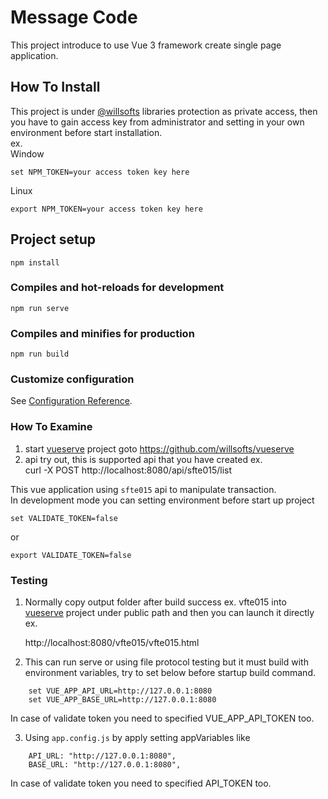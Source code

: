 # Message Code

This project introduce to use Vue 3 framework create single page application.

## How To Install

This project is under [@willsofts](https://github.com/willsofts) libraries protection as private access, then you have to gain access key from administrator and setting in your own environment before start installation. \
ex. \
Window

    set NPM_TOKEN=your access token key here

Linux

    export NPM_TOKEN=your access token key here

## Project setup
```
npm install
```

### Compiles and hot-reloads for development
```
npm run serve
```

### Compiles and minifies for production
```
npm run build
```

### Customize configuration
See [Configuration Reference](https://cli.vuejs.org/config/).

### How To Examine
1. start [vueserve](https://github.com/willsofts/vueserve) project 
    goto https://github.com/willsofts/vueserve
2. api try out, this is supported api that you have created ex. \
    curl -X POST http://localhost:8080/api/sfte015/list

This vue application using `sfte015` api to manipulate transaction. \
In development mode you can setting environment before start up project

    set VALIDATE_TOKEN=false

or

    export VALIDATE_TOKEN=false

### Testing
1. Normally copy output folder after build success ex. vfte015 into [vueserve](https://github.com/willsofts/vueserve) project under public path and then you can launch it directly ex. 

    http://localhost:8080/vfte015/vfte015.html

2. This can run serve or using file protocol testing but it must build with environment variables,
try to set below before startup build command.

```
    set VUE_APP_API_URL=http://127.0.0.1:8080
    set VUE_APP_BASE_URL=http://127.0.0.1:8080
```

In case of validate token you need to specified VUE_APP_API_TOKEN too.

3. Using `app.config.js` by apply setting appVariables like
```
    API_URL: "http://127.0.0.1:8080",
    BASE_URL: "http://127.0.0.1:8080",
```
    
In case of validate token you need to specified API_TOKEN too.
